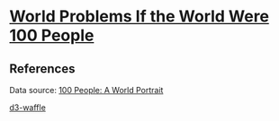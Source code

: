 # [World Problems If the World Were 100 People](https://zhenmao.github.io/world-problems-100-people/)

## References

Data source: [100 People: A World Portrait](http://www.100people.org/statistics_detailed_statistics.php?section=statistics)

[d3-waffle](https://github.com/jbkunst/d3-waffle)

